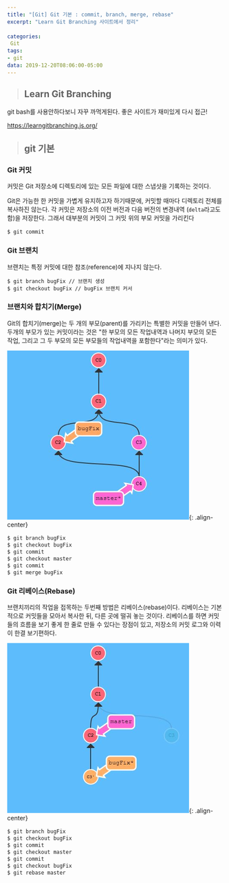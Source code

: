 ```yaml
---
title: "[Git] Git 기본 : commit, branch, merge, rebase"
excerpt: "Learn Git Branching 사이트에서 정리"

categories:
 Git
tags:
- git
data: 2019-12-20T08:06:00-05:00
---
```



>## Learn Git Branching

git bash를 사용안하다보니 자꾸 까먹게된다.
좋은 사이트가 재미있게 다시 접근!

https://learngitbranching.js.org/

>## git 기본

### Git 커밋

커밋은 Git 저장소에 디렉토리에 있는 모든 파일에 대한 스냅샷을 기록하는 것이다.

Git은 가능한 한 커밋을 가볍게 유지하고자 하기때문에, 커밋할 때마다 디렉토리 전체를 복사하진 않는다. 각 커밋은 저장소의 이전 버전과 다음 버전의 변경내역 (`delta`라고도 함)을 저장한다. 그래서 대부분의 커밋이 그 커밋 위의 부모 커밋을 가리킨다

```
$ git commit
```


### Git 브랜치

브랜치는 특정 커밋에 대한 참조(reference)에 지나지 않는다.

```
$ git branch bugFix // 브랜치 생성
$ git checkout bugFix // bugFix 브랜치 커서
```


### 브랜치와 합치기(Merge)

 Git의 합치기(merge)는 두 개의 부모(parent)를 가리키는 특별한 커밋을 만들어 낸다. 두개의 부모가 있는 커밋이라는 것은 "한 부모의 모든 작업내역과 나머지 부모의 모든 작업, 그리고 그 두 부모의 모든 부모들의 작업내역을 포함한다"라는 의미가 있다.

![](/assets/images/git/191220_01.JPG){: .align-center}

```
$ git branch bugFix
$ git checkout bugFix
$ git commit
$ git checkout master
$ git commit
$ git merge bugFix
```


### Git 리베이스(Rebase)

브랜치끼리의 작업을 접목하는 두번째 방법은 리베이스(rebase)이다. 리베이스는 기본적으로 커밋들을 모아서 복사한 뒤, 다른 곳에 떨궈 놓는 것이다.
리베이스를 하면 커밋들의 흐름을 보기 좋게 한 줄로 만들 수 있다는 장점이 있고, 저장소의 커밋 로그와 이력이 한결 보기편하다.

![](/assets/images/git/191220_02.JPG){: .align-center}

```
$ git branch bugFix
$ git checkout bugFix
$ git commit
$ git checkout master
$ git commit
$ git checkout bugFix
$ git rebase master
```
